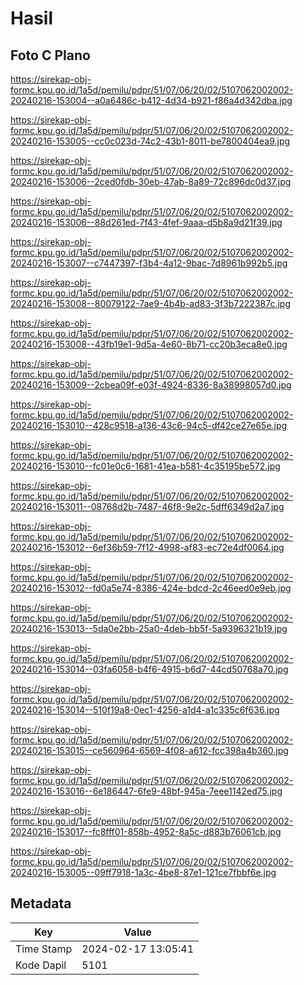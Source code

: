 # Hasil

## Foto C Plano

https://sirekap-obj-formc.kpu.go.id/1a5d/pemilu/pdpr/51/07/06/20/02/5107062002002-20240216-153004--a0a6486c-b412-4d34-b921-f86a4d342dba.jpg

https://sirekap-obj-formc.kpu.go.id/1a5d/pemilu/pdpr/51/07/06/20/02/5107062002002-20240216-153005--cc0c023d-74c2-43b1-8011-be7800404ea9.jpg

https://sirekap-obj-formc.kpu.go.id/1a5d/pemilu/pdpr/51/07/06/20/02/5107062002002-20240216-153006--2ced0fdb-30eb-47ab-8a89-72c896dc0d37.jpg

https://sirekap-obj-formc.kpu.go.id/1a5d/pemilu/pdpr/51/07/06/20/02/5107062002002-20240216-153006--88d261ed-7f43-4fef-9aaa-d5b8a9d21f39.jpg

https://sirekap-obj-formc.kpu.go.id/1a5d/pemilu/pdpr/51/07/06/20/02/5107062002002-20240216-153007--c7447397-f3b4-4a12-9bac-7d8961b992b5.jpg

https://sirekap-obj-formc.kpu.go.id/1a5d/pemilu/pdpr/51/07/06/20/02/5107062002002-20240216-153008--80079122-7ae9-4b4b-ad83-3f3b7222387c.jpg

https://sirekap-obj-formc.kpu.go.id/1a5d/pemilu/pdpr/51/07/06/20/02/5107062002002-20240216-153008--43fb19e1-9d5a-4e60-8b71-cc20b3eca8e0.jpg

https://sirekap-obj-formc.kpu.go.id/1a5d/pemilu/pdpr/51/07/06/20/02/5107062002002-20240216-153009--2cbea09f-e03f-4924-8336-8a38998057d0.jpg

https://sirekap-obj-formc.kpu.go.id/1a5d/pemilu/pdpr/51/07/06/20/02/5107062002002-20240216-153010--428c9518-a136-43c6-94c5-df42ce27e65e.jpg

https://sirekap-obj-formc.kpu.go.id/1a5d/pemilu/pdpr/51/07/06/20/02/5107062002002-20240216-153010--fc01e0c6-1681-41ea-b581-4c35195be572.jpg

https://sirekap-obj-formc.kpu.go.id/1a5d/pemilu/pdpr/51/07/06/20/02/5107062002002-20240216-153011--08768d2b-7487-46f8-9e2c-5dff6349d2a7.jpg

https://sirekap-obj-formc.kpu.go.id/1a5d/pemilu/pdpr/51/07/06/20/02/5107062002002-20240216-153012--6ef36b59-7f12-4998-af83-ec72e4df0064.jpg

https://sirekap-obj-formc.kpu.go.id/1a5d/pemilu/pdpr/51/07/06/20/02/5107062002002-20240216-153012--fd0a5e74-8386-424e-bdcd-2c46eed0e9eb.jpg

https://sirekap-obj-formc.kpu.go.id/1a5d/pemilu/pdpr/51/07/06/20/02/5107062002002-20240216-153013--5da0e2bb-25a0-4deb-bb5f-5a9396321b19.jpg

https://sirekap-obj-formc.kpu.go.id/1a5d/pemilu/pdpr/51/07/06/20/02/5107062002002-20240216-153014--03fa6058-b4f6-4915-b6d7-44cd50768a70.jpg

https://sirekap-obj-formc.kpu.go.id/1a5d/pemilu/pdpr/51/07/06/20/02/5107062002002-20240216-153014--510f19a8-0ec1-4256-a1d4-a1c335c6f636.jpg

https://sirekap-obj-formc.kpu.go.id/1a5d/pemilu/pdpr/51/07/06/20/02/5107062002002-20240216-153015--ce560964-6569-4f08-a612-fcc398a4b360.jpg

https://sirekap-obj-formc.kpu.go.id/1a5d/pemilu/pdpr/51/07/06/20/02/5107062002002-20240216-153016--6e186447-6fe9-48bf-945a-7eee1142ed75.jpg

https://sirekap-obj-formc.kpu.go.id/1a5d/pemilu/pdpr/51/07/06/20/02/5107062002002-20240216-153017--fc8fff01-858b-4952-8a5c-d883b76061cb.jpg

https://sirekap-obj-formc.kpu.go.id/1a5d/pemilu/pdpr/51/07/06/20/02/5107062002002-20240216-153005--09ff7918-1a3c-4be8-87e1-121ce7fbbf6e.jpg


## Metadata

| Key        | Value               |
| ---------- | ------------------- |
| Time Stamp | 2024-02-17 13:05:41 |
| Kode Dapil | 5101                |



